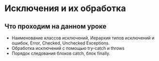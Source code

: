 # Исключения и их обработка
## Что проходим на данном уроке

* Наименование классов исключений, Иерархия типов исключений и ошибок, Error, Checked, Unchecked Exceptions.
* Обработка исключений с помощью try-catch и throws
* Порядок следования блоков catch, блок finally.